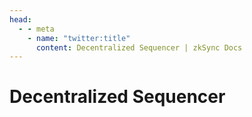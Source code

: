 ```yaml
---
head:
  - - meta
    - name: "twitter:title"
      content: Decentralized Sequencer | zkSync Docs
---
```


# Decentralized Sequencer
